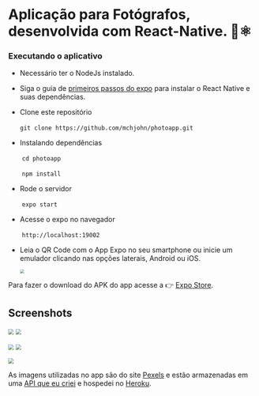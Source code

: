 # Aplicação para Fotógrafos, desenvolvida com React-Native. 📸⚛



### Executando o aplicativo

- Necessário ter o NodeJs instalado.

- Siga o guia de [primeiros passos do expo](https://docs.expo.io/) para instalar o React Native e suas dependências.

- Clone este repositório

  ​	`git clone https://github.com/mchjohn/photoapp.git`

- Instalando dependências

  ​	`cd photoapp`

  ​	`npm install`

- Rode o servidor

  ​	`expo start`

- Acesse o expo no navegador

  ​	`http://localhost:19002`

- Leia o QR Code com o App Expo no seu smartphone ou inicie um emulador clicando nas opções laterais, Android ou iOS.

  <img src="D:\programacao\projetos\photoapp\src\assets\images\run-emulator.png" style="zoom:50%;" />

Para fazer o download do APK do app acesse a 👉 [Expo Store](https://exp-shell-app-assets.s3.us-west-1.amazonaws.com/android/%40mchljohn/photoapp-0e555444c09e4683b8d33f91ced93fa3-signed.apk).



## Screenshots



<img src="D:\programacao\projetos\photoapp\src\assets\images\thumbnail_Screenshot_2021-05-22-13-54-51-344_host.exp.exponent.jpg" style="zoom:70%;" /> <img src="D:\programacao\projetos\photoapp\src\assets\images\thumbnail_Screenshot_2021-05-22-13-55-02-866_host.exp.exponent.jpg" style="zoom:70%;" />



<img src="D:\programacao\projetos\photoapp\src\assets\images\thumbnail_Screenshot_2021-05-22-13-55-11-679_host.exp.exponent.jpg" style="zoom:70%;" /> <img src="D:\programacao\projetos\photoapp\src\assets\images\thumbnail_Screenshot_2021-05-22-13-55-25-653_host.exp.exponent.jpg" style="zoom:70%;" />



<img src="D:\programacao\projetos\photoapp\src\assets\images\thumbnail_Screenshot_2021-05-22-13-55-54-463_host.exp.exponent.jpg" style="zoom:70%;" />

As imagens utilizadas no app são do site [Pexels](https://www.pexels.com/pt-br/) e estão armazenadas em uma [API que eu criei](https://appphoto-api.herokuapp.com/photos) e hospedei no [Heroku](https://www.heroku.com/).

